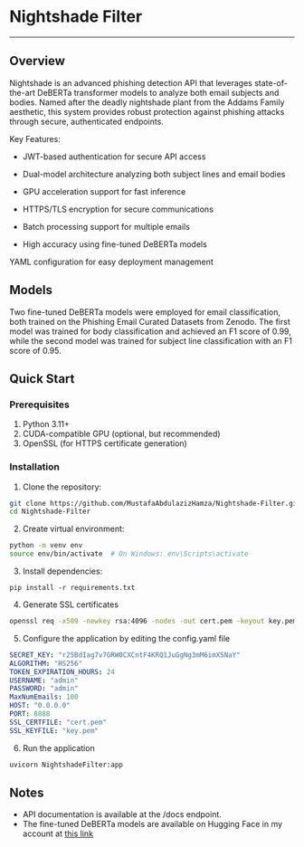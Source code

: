 # Nightshade Filter
---
## Overview
Nightshade is an advanced phishing detection API that leverages state-of-the-art DeBERTa transformer models to analyze both email subjects and bodies. Named after the deadly nightshade plant from the Addams Family aesthetic, this system provides robust protection against phishing attacks through secure, authenticated endpoints.

Key Features:
- JWT-based authentication for secure API access

- Dual-model architecture analyzing both subject lines and email bodies

- GPU acceleration support for fast inference

- HTTPS/TLS encryption for secure communications

- Batch processing support for multiple emails

- High accuracy using fine-tuned DeBERTa models

 YAML configuration for easy deployment management
## Models
Two fine-tuned DeBERTa models were employed for email classification, both trained on the Phishing Email Curated Datasets from Zenodo. The first model was trained for body classification and achieved an F1 score of 0.99, while the second model was trained for subject line classification with an F1 score of 0.95.

## Quick Start
### Prerequisites
1. Python 3.11+
2. CUDA-compatible GPU (optional, but recommended)
3. OpenSSL (for HTTPS certificate generation)
### Installation
1. Clone the repository:
```bash
git clone https://github.com/MustafaAbdulazizHamza/Nightshade-Filter.git
cd Nightshade-Filter
```
2. Create virtual environment:
```bash
python -m venv env
source env/bin/activate  # On Windows: env\Scripts\activate
```
3. Install dependencies:
```
pip install -r requirements.txt
```
4. Generate SSL certificates
```bash
openssl req -x509 -newkey rsa:4096 -nodes -out cert.pem -keyout key.pem -days 365
```
5. Configure the application by editing the config.yaml file
```yaml
SECRET_KEY: "r25BdIag7v7GRW0CXCntF4KRQ1JuGgNg3mM6imXSNaY"
ALGORITHM: "HS256"
TOKEN_EXPIRATION_HOURS: 24
USERNAME: "admin"
PASSWORD: "admin"
MaxNumEmails: 100
HOST: "0.0.0.0"
PORT: 8888
SSL_CERTFILE: "cert.pem"
SSL_KEYFILE: "key.pem"
```
6. Run the application
```bash
uvicorn NightshadeFilter:app
```
## Notes
- API documentation is available at the /docs endpoint.
- The fine-tuned DeBERTa models are available on Hugging Face in my account at [this link](https://huggingface.co/mustafaAbdulazizHamza)

